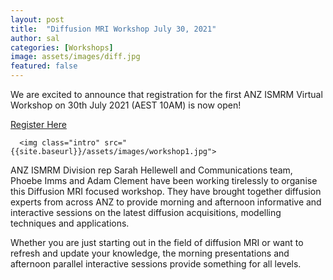 ```yaml
---
layout: post
title:  "Diffusion MRI Workshop July 30, 2021"
author: sal
categories: [Workshops]
image: assets/images/diff.jpg
featured: false
---
```



We are excited to announce that registration for the first ANZ ISMRM Virtual Workshop on 30th July 2021 (AEST 10AM) is now open!

<a href="https://acu.zoom.us/meeting/register/tZwvc-2grD0vGtP2294LqlMCIAybVlNU6vXg">Register Here</a>

<div class="rounded mb-5">
     
      <img class="intro" src="{{site.baseurl}}/assets/images/workshop1.jpg">      
      
</div>

ANZ ISMRM Division rep Sarah Hellewell and Communications team, Phoebe Imms and Adam Clement have been working tirelessly to organise this Diffusion MRI focused workshop. They have brought together diffusion experts from across ANZ to provide morning and afternoon informative and interactive sessions on the latest diffusion acquisitions, modelling techniques and applications.
 
Whether you are just starting out in the field of diffusion MRI or want to refresh and update your knowledge, the morning presentations and afternoon parallel interactive sessions provide something for all levels.



